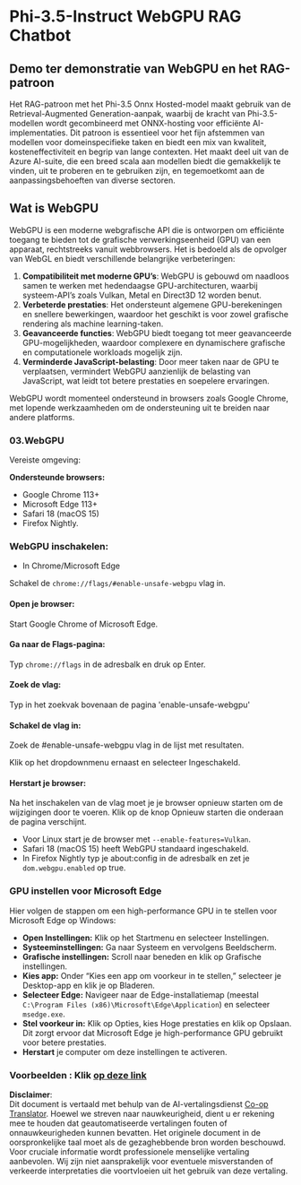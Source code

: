 <!--
CO_OP_TRANSLATOR_METADATA:
{
  "original_hash": "b62864faf628eb07f5231d4885555198",
  "translation_date": "2025-07-17T03:11:11+00:00",
  "source_file": "md/02.Application/01.TextAndChat/Phi3/WebGPUWithPhi35Readme.md",
  "language_code": "nl"
}
-->
# Phi-3.5-Instruct WebGPU RAG Chatbot

## Demo ter demonstratie van WebGPU en het RAG-patroon

Het RAG-patroon met het Phi-3.5 Onnx Hosted-model maakt gebruik van de Retrieval-Augmented Generation-aanpak, waarbij de kracht van Phi-3.5-modellen wordt gecombineerd met ONNX-hosting voor efficiënte AI-implementaties. Dit patroon is essentieel voor het fijn afstemmen van modellen voor domeinspecifieke taken en biedt een mix van kwaliteit, kosteneffectiviteit en begrip van lange contexten. Het maakt deel uit van de Azure AI-suite, die een breed scala aan modellen biedt die gemakkelijk te vinden, uit te proberen en te gebruiken zijn, en tegemoetkomt aan de aanpassingsbehoeften van diverse sectoren.

## Wat is WebGPU  
WebGPU is een moderne webgrafische API die is ontworpen om efficiënte toegang te bieden tot de grafische verwerkingseenheid (GPU) van een apparaat, rechtstreeks vanuit webbrowsers. Het is bedoeld als de opvolger van WebGL en biedt verschillende belangrijke verbeteringen:

1. **Compatibiliteit met moderne GPU’s**: WebGPU is gebouwd om naadloos samen te werken met hedendaagse GPU-architecturen, waarbij systeem-API’s zoals Vulkan, Metal en Direct3D 12 worden benut.
2. **Verbeterde prestaties**: Het ondersteunt algemene GPU-berekeningen en snellere bewerkingen, waardoor het geschikt is voor zowel grafische rendering als machine learning-taken.
3. **Geavanceerde functies**: WebGPU biedt toegang tot meer geavanceerde GPU-mogelijkheden, waardoor complexere en dynamischere grafische en computationele workloads mogelijk zijn.
4. **Verminderde JavaScript-belasting**: Door meer taken naar de GPU te verplaatsen, vermindert WebGPU aanzienlijk de belasting van JavaScript, wat leidt tot betere prestaties en soepelere ervaringen.

WebGPU wordt momenteel ondersteund in browsers zoals Google Chrome, met lopende werkzaamheden om de ondersteuning uit te breiden naar andere platforms.

### 03.WebGPU  
Vereiste omgeving:

**Ondersteunde browsers:**  
- Google Chrome 113+  
- Microsoft Edge 113+  
- Safari 18 (macOS 15)  
- Firefox Nightly.

### WebGPU inschakelen:

- In Chrome/Microsoft Edge  

Schakel de `chrome://flags/#enable-unsafe-webgpu` vlag in.

#### Open je browser:  
Start Google Chrome of Microsoft Edge.

#### Ga naar de Flags-pagina:  
Typ `chrome://flags` in de adresbalk en druk op Enter.

#### Zoek de vlag:  
Typ in het zoekvak bovenaan de pagina 'enable-unsafe-webgpu'

#### Schakel de vlag in:  
Zoek de #enable-unsafe-webgpu vlag in de lijst met resultaten.

Klik op het dropdownmenu ernaast en selecteer Ingeschakeld.

#### Herstart je browser:  

Na het inschakelen van de vlag moet je je browser opnieuw starten om de wijzigingen door te voeren. Klik op de knop Opnieuw starten die onderaan de pagina verschijnt.

- Voor Linux start je de browser met `--enable-features=Vulkan`.  
- Safari 18 (macOS 15) heeft WebGPU standaard ingeschakeld.  
- In Firefox Nightly typ je about:config in de adresbalk en zet je `dom.webgpu.enabled` op true.

### GPU instellen voor Microsoft Edge  

Hier volgen de stappen om een high-performance GPU in te stellen voor Microsoft Edge op Windows:

- **Open Instellingen:** Klik op het Startmenu en selecteer Instellingen.  
- **Systeeminstellingen:** Ga naar Systeem en vervolgens Beeldscherm.  
- **Grafische instellingen:** Scroll naar beneden en klik op Grafische instellingen.  
- **Kies app:** Onder “Kies een app om voorkeur in te stellen,” selecteer je Desktop-app en klik je op Bladeren.  
- **Selecteer Edge:** Navigeer naar de Edge-installatiemap (meestal `C:\Program Files (x86)\Microsoft\Edge\Application`) en selecteer `msedge.exe`.  
- **Stel voorkeur in:** Klik op Opties, kies Hoge prestaties en klik op Opslaan.  
Dit zorgt ervoor dat Microsoft Edge je high-performance GPU gebruikt voor betere prestaties.  
- **Herstart** je computer om deze instellingen te activeren.

### Voorbeelden : Klik [op deze link](https://github.com/microsoft/aitour-exploring-cutting-edge-models/tree/main/src/02.ONNXRuntime/01.WebGPUChatRAG)

**Disclaimer**:  
Dit document is vertaald met behulp van de AI-vertalingsdienst [Co-op Translator](https://github.com/Azure/co-op-translator). Hoewel we streven naar nauwkeurigheid, dient u er rekening mee te houden dat geautomatiseerde vertalingen fouten of onnauwkeurigheden kunnen bevatten. Het originele document in de oorspronkelijke taal moet als de gezaghebbende bron worden beschouwd. Voor cruciale informatie wordt professionele menselijke vertaling aanbevolen. Wij zijn niet aansprakelijk voor eventuele misverstanden of verkeerde interpretaties die voortvloeien uit het gebruik van deze vertaling.